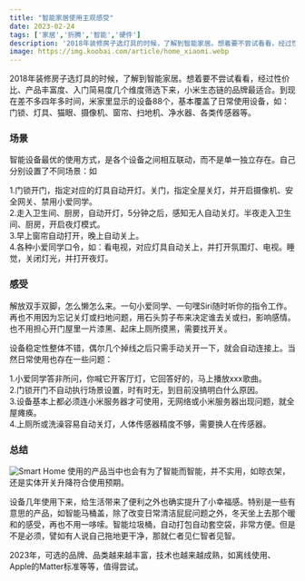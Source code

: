 ```yaml
---
title: "智能家居使用主观感受"
date: 2023-02-24
tags: ['家居','折腾','智能','硬件']
description: '2018年装修房子选灯具的时候，了解到智能家居。想着要不尝试看看，经过性价比、产品丰富度、入门简易度几个维度筛选下来，小米生态链的品牌最适合。到现在差不多四年多时间，米家里显示的设备88个，基本覆盖了日常使用设备，如：门锁、灯具、猫眼、摄像机、窗帘、扫地机、净水器、各类传感器等。'
image: https://img.koobai.com/article/home_xiaomi.webp
---
```


2018年装修房子选灯具的时候，了解到智能家居。想着要不尝试看看，经过性价比、产品丰富度、入门简易度几个维度筛选下来，小米生态链的品牌最适合。到现在差不多四年多时间，米家里显示的设备88个，基本覆盖了日常使用设备，如：门锁、灯具、猫眼、摄像机、窗帘、扫地机、净水器、各类传感器等。

### 场景

智能设备最优的使用方式，是各个设备之间相互联动，而不是单一独立存在。自己分别设置了不同场景：如

1.门锁开门，指定对应的灯具自动开灯。关门，指定全屋关灯，并开启摄像机、安全网关、禁用小爱同学。<br />2.走入卫生间、厨房，自动开灯，5分钟之后，感知无人自动关灯。半夜走入卫生间、厨房，开启夜灯模式。<br />
3.早上窗帘自动打开，晚上自动关上。<br />
4.各种小爱同学口令，如：看电视，对应灯具自动关上，并打开氛围灯、电视。睡觉，关闭灯光，并打开夜灯。

### 感受

解放双手双脚，怎么懒怎么来。一句小爱同学、一句嘿Siri随时听你的指令工作。再也不用因为忘记关灯或扫地问题，用石头剪子布来决定谁去关或扫，影响感情。也不用担心开门屋里一片漆黑、起床上厕所摸黑，需要找开关。

设备稳定性整体不错，偶尔几个掉线之后只需手动关开一下，就会自动连接上。当然日常使用也存在一些问题：

1.小爱同学答非所问，你喊它开客厅灯，它回答好的，马上播放xxx歌曲。<br />2.门锁开门不自动执行场景设置，时有时无，到目前没搞明白什么原因。<br />3.设备基本上都必须连小米服务器才可使用，无网络或小米服务器出现问题，就全屋瘫痪。<br />4.上厕所或洗澡容易自动关灯，人体传感器精度不够，需要换人在传感器。

### 总结

![Smart Home](https://img.koobai.com/article/home_apple.webp)
使用的产品当中也会有为了智能而智能，并不实用，如晾衣架，还是实体开关升降符合使用预期。

设备几年使用下来，给生活带来了便利之外也确实提升了小幸福感。特别是一些有意思的产品，如智能马桶盖，除了改变日常清洁屁屁问题之外，冬天坐上去那个暖和的感受，再也不用一哆嗦。智能垃圾桶，自动打包自动套空袋，非常方便。但是不是必须，譬如有人说自己拖地更干净，那就仁者见仁智者见智。

2023年，可选的品牌、品类越来越丰富，技术也越来越成熟，如离线使用、Apple的Matter标准等等，值得尝试。